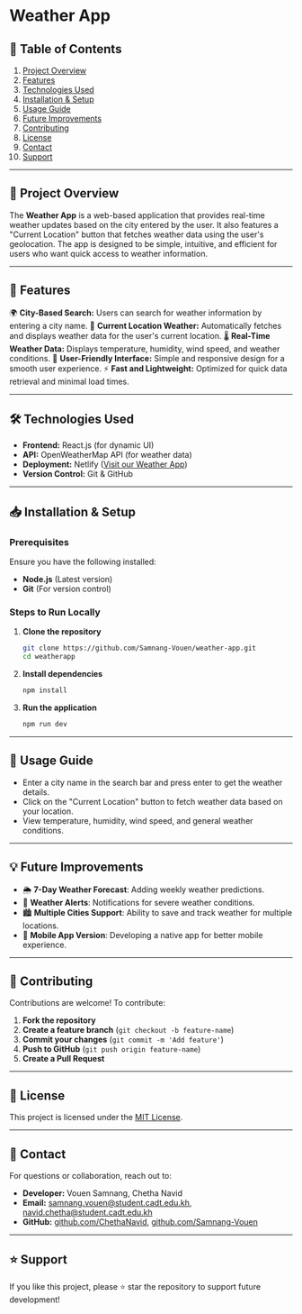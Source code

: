 # Weather App

## 📌 Table of Contents
1. [Project Overview](#-project-overview)
2. [Features](#-features)
3. [Technologies Used](#-technologies-used)
4. [Installation & Setup](#-installation--setup)
5. [Usage Guide](#-usage-guide)
6. [Future Improvements](#-future-improvements)
7. [Contributing](#-contributing)
8. [License](#-license)
9. [Contact](#-contact)
10. [Support](#-support)

---

## 📌 Project Overview
The **Weather App** is a web-based application that provides real-time weather updates based on the city entered by the user. It also features a "Current Location" button that fetches weather data using the user's geolocation. The app is designed to be simple, intuitive, and efficient for users who want quick access to weather information.

---

## 🚀 Features
 🌍 **City-Based Search:** Users can search for weather information by entering a city name.
 📍 **Current Location Weather:** Automatically fetches and displays weather data for the user's current location.
 🌡 **Real-Time Weather Data:** Displays temperature, humidity, wind speed, and weather conditions.
 🎨 **User-Friendly Interface:** Simple and responsive design for a smooth user experience.
 ⚡ **Fast and Lightweight:** Optimized for quick data retrieval and minimal load times.

---

## 🛠️ Technologies Used
- **Frontend:** React.js (for dynamic UI)
- **API:** OpenWeatherMap API (for weather data)
- **Deployment:** Netlify ([Visit our Weather App](https://weather-app-cadt-sn.netlify.app/))
- **Version Control:** Git & GitHub

---

## 📥 Installation & Setup
### Prerequisites
Ensure you have the following installed:
- **Node.js** (Latest version)
- **Git** (For version control)

### Steps to Run Locally
1. **Clone the repository**
   ```bash
   git clone https://github.com/Samnang-Vouen/weather-app.git
   cd weatherapp
   ```
2. **Install dependencies**
   ```bash
   npm install
   ```
3. **Run the application**
   ```bash
   npm run dev
   ```
---

## 📌 Usage Guide
- Enter a city name in the search bar and press enter to get the weather details.
- Click on the "Current Location" button to fetch weather data based on your location.
- View temperature, humidity, wind speed, and general weather conditions.

---

## 💡 Future Improvements
- 🌦 **7-Day Weather Forecast**: Adding weekly weather predictions.
- 🔔 **Weather Alerts**: Notifications for severe weather conditions.
- 🏙 **Multiple Cities Support**: Ability to save and track weather for multiple locations.
- 📱 **Mobile App Version**: Developing a native app for better mobile experience.

---

## 🤝 Contributing
Contributions are welcome! To contribute:
1. **Fork the repository**
2. **Create a feature branch** (`git checkout -b feature-name`)
3. **Commit your changes** (`git commit -m 'Add feature'`)
4. **Push to GitHub** (`git push origin feature-name`)
5. **Create a Pull Request**

---

## 📜 License
This project is licensed under the [MIT License](LICENSE).

---

## 💬 Contact
For questions or collaboration, reach out to:
- **Developer:** Vouen Samnang, Chetha Navid
- **Email:** samnang.vouen@student.cadt.edu.kh, navid.chetha@student.cadt.edu.kh
- **GitHub:** [github.com/ChethaNavid](https://github.com/ChethaNavid), [github.com/Samnang-Vouen](https://github.com/Samnang-Vouen)

---

## ⭐ Support
If you like this project, please ⭐ star the repository to support future development!

